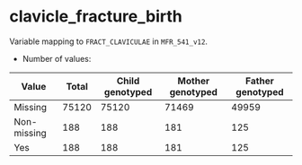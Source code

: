 # clavicle_fracture_birth
Variable mapping to `FRACT_CLAVICULAE` in `MFR_541_v12`.
- Number of values:

| Value | Total | Child genotyped | Mother genotyped | Father genotyped |
| ----- | ----- | --------------- | ---------------- | ---------------- |
| Missing | 75120 | 75120 | 71469 | 49959 |
| Non-missing | 188 | 188 | 181 | 125 |
| Yes | 188 | 188 | 181 |125 |



